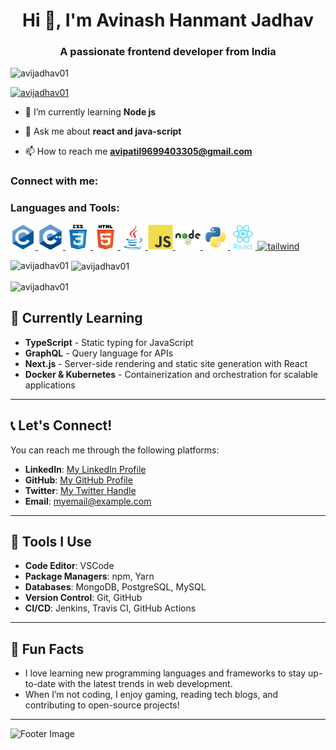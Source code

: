 <h1 align="center">Hi 👋, I'm Avinash Hanmant Jadhav</h1>
<h3 align="center">A passionate frontend developer from India</h3>

<p align="left"> <img src="https://komarev.com/ghpvc/?username=avijadhav01&label=Profile%20views&color=0e75b6&style=flat" alt="avijadhav01" /> </p>

<p align="left"> <a href="https://github.com/ryo-ma/github-profile-trophy"><img src="https://github-profile-trophy.vercel.app/?username=avijadhav01" alt="avijadhav01" /></a> </p>

- 🌱 I’m currently learning **Node js**

- 💬 Ask me about **react and java-script**

- 📫 How to reach me **avipatil9699403305@gmail.com**

<h3 align="left">Connect with me:</h3>
<p align="left">
</p>

<h3 align="left">Languages and Tools:</h3>
<p align="left"> <a href="https://www.cprogramming.com/" target="_blank" rel="noreferrer"> <img src="https://raw.githubusercontent.com/devicons/devicon/master/icons/c/c-original.svg" alt="c" width="40" height="40"/> </a> <a href="https://www.w3schools.com/cpp/" target="_blank" rel="noreferrer"> <img src="https://raw.githubusercontent.com/devicons/devicon/master/icons/cplusplus/cplusplus-original.svg" alt="cplusplus" width="40" height="40"/> </a> <a href="https://www.w3schools.com/css/" target="_blank" rel="noreferrer"> <img src="https://raw.githubusercontent.com/devicons/devicon/master/icons/css3/css3-original-wordmark.svg" alt="css3" width="40" height="40"/> </a> <a href="https://www.w3.org/html/" target="_blank" rel="noreferrer"> <img src="https://raw.githubusercontent.com/devicons/devicon/master/icons/html5/html5-original-wordmark.svg" alt="html5" width="40" height="40"/> </a> <a href="https://www.java.com" target="_blank" rel="noreferrer"> <img src="https://raw.githubusercontent.com/devicons/devicon/master/icons/java/java-original.svg" alt="java" width="40" height="40"/> </a> <a href="https://developer.mozilla.org/en-US/docs/Web/JavaScript" target="_blank" rel="noreferrer"> <img src="https://raw.githubusercontent.com/devicons/devicon/master/icons/javascript/javascript-original.svg" alt="javascript" width="40" height="40"/> </a> <a href="https://nodejs.org" target="_blank" rel="noreferrer"> <img src="https://raw.githubusercontent.com/devicons/devicon/master/icons/nodejs/nodejs-original-wordmark.svg" alt="nodejs" width="40" height="40"/> </a> <a href="https://www.python.org" target="_blank" rel="noreferrer"> <img src="https://raw.githubusercontent.com/devicons/devicon/master/icons/python/python-original.svg" alt="python" width="40" height="40"/> </a> <a href="https://reactjs.org/" target="_blank" rel="noreferrer"> <img src="https://raw.githubusercontent.com/devicons/devicon/master/icons/react/react-original-wordmark.svg" alt="react" width="40" height="40"/> </a> <a href="https://tailwindcss.com/" target="_blank" rel="noreferrer"> <img src="https://www.vectorlogo.zone/logos/tailwindcss/tailwindcss-icon.svg" alt="tailwind" width="40" height="40"/> </a> </p>

<p><img align="left" src="https://github-readme-stats.vercel.app/api/top-langs?username=avijadhav01&show_icons=true&locale=en&layout=compact" alt="avijadhav01" /></p>

<p>&nbsp;<img align="center" src="https://github-readme-stats.vercel.app/api?username=avijadhav01&show_icons=true&locale=en" alt="avijadhav01" /></p>

<p><img align="center" src="https://github-readme-streak-stats.herokuapp.com/?user=avijadhav01&" alt="avijadhav01" /></p>


## 🌱 Currently Learning

- **TypeScript** - Static typing for JavaScript
- **GraphQL** - Query language for APIs
- **Next.js** - Server-side rendering and static site generation with React
- **Docker & Kubernetes** - Containerization and orchestration for scalable applications

---

## 📞 Let's Connect!

You can reach me through the following platforms:

- **LinkedIn**: [My LinkedIn Profile](https://www.linkedin.com)
- **GitHub**: [My GitHub Profile](https://github.com)
- **Twitter**: [My Twitter Handle](https://twitter.com)
- **Email**: [myemail@example.com](mailto:myemail@example.com)

---

## 📑 Tools I Use

- **Code Editor**: VSCode
- **Package Managers**: npm, Yarn
- **Databases**: MongoDB, PostgreSQL, MySQL
- **Version Control**: Git, GitHub
- **CI/CD**: Jenkins, Travis CI, GitHub Actions

---

## 🚀 Fun Facts

- I love learning new programming languages and frameworks to stay up-to-date with the latest trends in web development.
- When I’m not coding, I enjoy gaming, reading tech blogs, and contributing to open-source projects!

---

![Footer Image](https://via.placeholder.com/1200x200/0D47A1/FFFFFF?text=Happy+Coding!)
